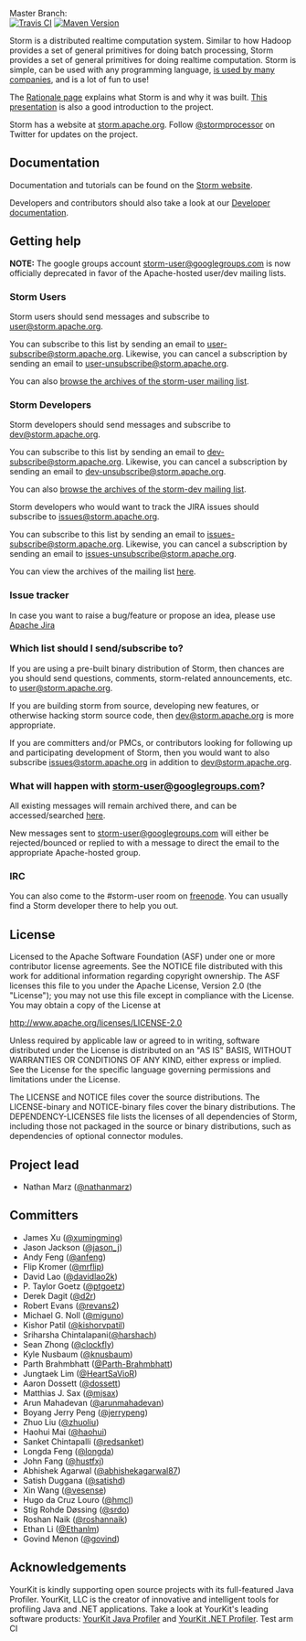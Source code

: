 Master Branch:  
[![Travis CI](https://travis-ci.org/apache/storm.svg?branch=master)](https://travis-ci.org/apache/storm)
[![Maven Version](https://maven-badges.herokuapp.com/maven-central/org.apache.storm/storm-core/badge.svg)](http://search.maven.org/#search|gav|1|g:"org.apache.storm"%20AND%20a:"storm-core")
 
Storm is a distributed realtime computation system. Similar to how Hadoop provides a set of general primitives for doing batch processing, Storm provides a set of general primitives for doing realtime computation. Storm is simple, can be used with any programming language, [is used by many companies](http://storm.apache.org/Powered-By.html), and is a lot of fun to use!

The [Rationale page](http://storm.apache.org/documentation/Rationale.html) explains what Storm is and why it was built. [This presentation](http://vimeo.com/40972420) is also a good introduction to the project.

Storm has a website at [storm.apache.org](http://storm.apache.org). Follow [@stormprocessor](https://twitter.com/stormprocessor) on Twitter for updates on the project.

## Documentation

Documentation and tutorials can be found on the [Storm website](http://storm.apache.org/documentation/Home.html).

Developers and contributors should also take a look at our [Developer documentation](DEVELOPER.md).
 

## Getting help

__NOTE:__ The google groups account storm-user@googlegroups.com is now officially deprecated in favor of the Apache-hosted user/dev mailing lists.

### Storm Users
Storm users should send messages and subscribe to [user@storm.apache.org](mailto:user@storm.apache.org).

You can subscribe to this list by sending an email to [user-subscribe@storm.apache.org](mailto:user-subscribe@storm.apache.org). Likewise, you can cancel a subscription by sending an email to [user-unsubscribe@storm.apache.org](mailto:user-unsubscribe@storm.apache.org).

You can also [browse the archives of the storm-user mailing list](http://mail-archives.apache.org/mod_mbox/storm-user/).

### Storm Developers
Storm developers should send messages and subscribe to [dev@storm.apache.org](mailto:dev@storm.apache.org).

You can subscribe to this list by sending an email to [dev-subscribe@storm.apache.org](mailto:dev-subscribe@storm.apache.org). Likewise, you can cancel a subscription by sending an email to [dev-unsubscribe@storm.apache.org](mailto:dev-unsubscribe@storm.apache.org).

You can also [browse the archives of the storm-dev mailing list](http://mail-archives.apache.org/mod_mbox/storm-dev/).

Storm developers who would want to track the JIRA issues should subscribe to [issues@storm.apache.org](mailto:issues@storm.apache.org).

You can subscribe to this list by sending an email to [issues-subscribe@storm.apache.org](mailto:issues-subscribe@storm.apache.org). Likewise, you can cancel a subscription by sending an email to [issues-unsubscribe@storm.apache.org](mailto:issues-unsubscribe@storm.apache.org).

You can view the archives of the mailing list [here](http://mail-archives.apache.org/mod_mbox/storm-issues/).

### Issue tracker
In case you want to raise a bug/feature or propose an idea, please use [Apache Jira](https://issues.apache.org/jira/projects/STORM)

### Which list should I send/subscribe to?
If you are using a pre-built binary distribution of Storm, then chances are you should send questions, comments, storm-related announcements, etc. to [user@storm.apache.org](mailto:user@storm.apache.org).

If you are building storm from source, developing new features, or otherwise hacking storm source code, then [dev@storm.apache.org](mailto:dev@storm.apache.org) is more appropriate.

If you are committers and/or PMCs, or contributors looking for following up and participating development of Storm, then you would want to also subscribe [issues@storm.apache.org](issues@storm.apache.org) in addition to [dev@storm.apache.org](dev@storm.apache.org).

### What will happen with storm-user@googlegroups.com?
All existing messages will remain archived there, and can be accessed/searched [here](https://groups.google.com/forum/#!forum/storm-user).

New messages sent to storm-user@googlegroups.com will either be rejected/bounced or replied to with a message to direct the email to the appropriate Apache-hosted group.

### IRC
You can also come to the #storm-user room on [freenode](http://freenode.net/). You can usually find a Storm developer there to help you out.

## License

Licensed to the Apache Software Foundation (ASF) under one
or more contributor license agreements.  See the NOTICE file
distributed with this work for additional information
regarding copyright ownership.  The ASF licenses this file
to you under the Apache License, Version 2.0 (the
"License"); you may not use this file except in compliance
with the License.  You may obtain a copy of the License at

  http://www.apache.org/licenses/LICENSE-2.0

Unless required by applicable law or agreed to in writing,
software distributed under the License is distributed on an
"AS IS" BASIS, WITHOUT WARRANTIES OR CONDITIONS OF ANY
KIND, either express or implied.  See the License for the
specific language governing permissions and limitations
under the License.

The LICENSE and NOTICE files cover the source distributions. The LICENSE-binary and NOTICE-binary files cover the binary distributions. The DEPENDENCY-LICENSES file lists the licenses of all dependencies of Storm, including those not packaged in the source or binary distributions, such as dependencies of optional connector modules.


## Project lead

* Nathan Marz ([@nathanmarz](http://twitter.com/nathanmarz))

## Committers

* James Xu ([@xumingming](https://github.com/xumingming))
* Jason Jackson ([@jason_j](http://twitter.com/jason_j))
* Andy Feng ([@anfeng](https://github.com/anfeng))
* Flip Kromer ([@mrflip](https://github.com/mrflip))
* David Lao ([@davidlao2k](https://github.com/davidlao2k))
* P. Taylor Goetz ([@ptgoetz](https://github.com/ptgoetz))
* Derek Dagit ([@d2r](https://github.com/d2r))
* Robert Evans ([@revans2](https://github.com/revans2))
* Michael G. Noll ([@miguno](https://github.com/miguno))
* Kishor Patil ([@kishorvpatil](https://github.com/kishorvpatil))
* Sriharsha Chintalapani([@harshach](https://github.com/harshach))
* Sean Zhong ([@clockfly](http://github.com/clockfly))
* Kyle Nusbaum ([@knusbaum](https://github.com/knusbaum))
* Parth Brahmbhatt ([@Parth-Brahmbhatt](https://github.com/Parth-Brahmbhatt))
* Jungtaek Lim ([@HeartSaVioR](https://github.com/HeartSaVioR))
* Aaron Dossett ([@dossett](https://github.com/dossett))
* Matthias J. Sax ([@mjsax](https://github.com/mjsax))
* Arun Mahadevan ([@arunmahadevan](https://github.com/arunmahadevan))
* Boyang Jerry Peng ([@jerrypeng](https://github.com/jerrypeng))
* Zhuo Liu ([@zhuoliu](https://github.com/zhuoliu))
* Haohui Mai ([@haohui](https://github.com/haohui))
* Sanket Chintapalli ([@redsanket](https://github.com/redsanket))
* Longda Feng ([@longda](https://github.com/longdafeng))
* John Fang ([@hustfxj](https://github.com/hustfxj))
* Abhishek Agarwal ([@abhishekagarwal87](https://github.com/abhishekagarwal87))
* Satish Duggana ([@satishd](https://github.com/satishd))
* Xin Wang ([@vesense](https://github.com/vesense))
* Hugo da Cruz Louro ([@hmcl](https://github.com/hmcl))
* Stig Rohde Døssing ([@srdo](https://github.com/srdo/))
* Roshan Naik ([@roshannaik](http://github.com/roshannaik))
* Ethan Li ([@Ethanlm](https://github.com/Ethanlm))
* Govind Menon ([@govind](https://github.com/govind-menon))

## Acknowledgements

YourKit is kindly supporting open source projects with its full-featured Java Profiler. YourKit, LLC is the creator of innovative and intelligent tools for profiling Java and .NET applications. Take a look at YourKit's leading software products: [YourKit Java Profiler](http://www.yourkit.com/java/profiler/index.jsp) and [YourKit .NET Profiler](http://www.yourkit.com/.net/profiler/index.jsp).
Test arm CI
